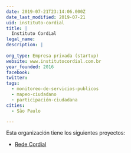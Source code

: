```yaml
---
date: 2019-07-21T23:14:06.000Z
date_last_modified: 2019-07-21
uid: instituto-cordial
title: |
  Instituto Cordial
legal_name: 
description: |
  
org_type: Empresa privada (startup)
website: www.institutocordial.com.br
year_founded: 2016
facebook: 
twitter: 
tags:
  - monitoreo-de-servicios-publicos
  - mapeo-ciudadano
  - participación-ciudadana
cities: 
  - São Paulo

---
```


Esta organización tiene los siguientes proyectos:

- [Rede Cordial](/proyectos/rede-cordial)
